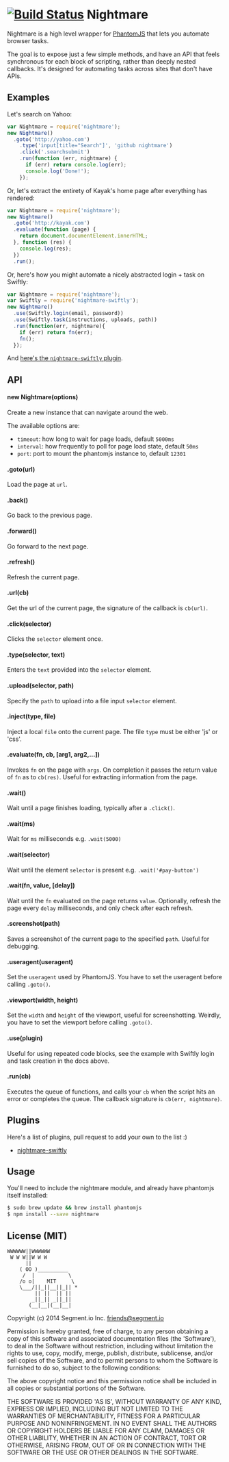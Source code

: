 [![Build Status](https://circleci.com/gh/segmentio/nightmare.png?circle-token=dbb94336673268633371a89865e008b70ffedf6d)](https://circleci.com/gh/segmentio/nightmare)
Nightmare
=========

Nightmare is a high level wrapper for [PhantomJS](http://phantomjs.org/) that lets you automate browser tasks.

The goal is to expose just a few simple methods, and have an API that feels synchronous for each block of scripting, rather than deeply nested callbacks. It's designed for automating tasks across sites that don't have APIs.

## Examples

Let's search on Yahoo:

```js
var Nightmare = require('nightmare');
new Nightmare()
  .goto('http://yahoo.com')
    .type('input[title="Search"]', 'github nightmare')
    .click('.searchsubmit')
    .run(function (err, nightmare) {
      if (err) return console.log(err);
      console.log('Done!');
    });
```

Or, let's extract the entirety of Kayak's home page after everything has rendered:

```js
var Nightmare = require('nightmare');
new Nightmare()
  .goto('http://kayak.com')
  .evaluate(function (page) {
    return document.documentElement.innerHTML;
  }, function (res) {
    console.log(res);
  })
  .run();
```

Or, here's how you might automate a nicely abstracted login + task on Swiftly:

```js
var Nightmare = require('nightmare');
var Swiftly = require('nightmare-swiftly');
new Nightmare()
  .use(Swiftly.login(email, password))
  .use(Swiftly.task(instructions, uploads, path))
  .run(function(err, nightmare){
    if (err) return fn(err);
    fn();
  });
```

And [here's the `nightmare-swiftly` plugin](https://github.com/segmentio/nightmare-swiftly).

## API

#### new Nightmare(options)
Create a new instance that can navigate around the web.

The available options are:
* `timeout`: how long to wait for page loads, default `5000ms`
* `interval`: how frequently to poll for page load state, default `50ms`
* `port`: port to mount the phantomjs instance to, default `12301`

#### .goto(url)
Load the page at `url`.

#### .back()
Go back to the previous page.

#### .forward()
Go forward to the next page.

#### .refresh()
Refresh the current page.

#### .url(cb)
Get the url of the current page, the signature of the callback is `cb(url)`.

#### .click(selector)
Clicks the `selector` element once.

#### .type(selector, text)
Enters the `text` provided into the `selector` element.

#### .upload(selector, path)
Specify the `path` to upload into a file input `selector` element.

#### .inject(type, file)
Inject a local `file` onto the current page. The file `type` must be either 'js' or 'css'.

#### .evaluate(fn, cb, [arg1, arg2,...])
Invokes `fn` on the page with `args`. On completion it passes the return value of `fn` as to `cb(res)`. Useful for extracting information from the page.

#### .wait()
Wait until a page finishes loading, typically after a `.click()`.

#### .wait(ms)
Wait for `ms` milliseconds e.g. `.wait(5000)`

#### .wait(selector)
Wait until the element `selector` is present e.g. `.wait('#pay-button')`

#### .wait(fn, value, [delay])
Wait until the `fn` evaluated on the page returns `value`. Optionally, refresh the page every `delay` milliseconds, and only check after each refresh.

#### .screenshot(path)
Saves a screenshot of the current page to the specified `path`. Useful for debugging.

#### .useragent(useragent)
Set the `useragent` used by PhantomJS. You have to set the useragent before calling `.goto()`.

#### .viewport(width, height)
Set the `width` and `height` of the viewport, useful for screenshotting. Weirdly, you have to set the viewport before calling `.goto()`.

#### .use(plugin)
Useful for using repeated code blocks, see the example with Swiftly login and task creation in the docs above.

#### .run(cb)
Executes the queue of functions, and calls your `cb` when the script hits an error or completes the queue. The callback signature is `cb(err, nightmare)`.

## Plugins

Here's a list of plugins, pull request to add your own to the list :)

* [nightmare-swiftly](https://github.com/segmentio/nightmare-swiftly)

## Usage

You'll need to include the nightmare module, and already have phantomjs itself installed:

```bash
$ sudo brew update && brew install phantomjs
$ npm install --save nightmare
```

## License (MIT)

```
WWWWWW||WWWWWW
 W W W||W W W
      ||
    ( OO )__________
     /  |           \
    /o o|    MIT     \
    \___/||_||__||_|| *
         || ||  || ||
        _||_|| _||_||
       (__|__|(__|__|
```

Copyright (c) 2014 Segment.io Inc. <friends@segment.io>

Permission is hereby granted, free of charge, to any person obtaining a copy of this software and associated documentation files (the 'Software'), to deal in the Software without restriction, including without limitation the rights to use, copy, modify, merge, publish, distribute, sublicense, and/or sell copies of the Software, and to permit persons to whom the Software is furnished to do so, subject to the following conditions:

The above copyright notice and this permission notice shall be included in all copies or substantial portions of the Software.

THE SOFTWARE IS PROVIDED 'AS IS', WITHOUT WARRANTY OF ANY KIND, EXPRESS OR IMPLIED, INCLUDING BUT NOT LIMITED TO THE WARRANTIES OF MERCHANTABILITY, FITNESS FOR A PARTICULAR PURPOSE AND NONINFRINGEMENT. IN NO EVENT SHALL THE AUTHORS OR COPYRIGHT HOLDERS BE LIABLE FOR ANY CLAIM, DAMAGES OR OTHER LIABILITY, WHETHER IN AN ACTION OF CONTRACT, TORT OR OTHERWISE, ARISING FROM, OUT OF OR IN CONNECTION WITH THE SOFTWARE OR THE USE OR OTHER DEALINGS IN THE SOFTWARE.

